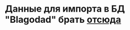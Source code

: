 # Данные для импорта в БД "Blagodad" брать [отсюда](https://github.com/Julia-Zhirnova/Demoekzamen/tree/main/7%20задание%202022/09_1.2-2022_10/Вариант%2010/горнолыжный%20курорт/Сессия%201)
